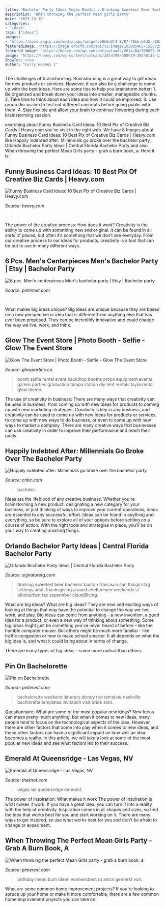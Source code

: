 ```yaml
---
title: "Bachelor Party Ideas Vegas Reddit : Drinking Sweetest Beer Bachelor Boston Francisco San Things Stag Settings Adult Thanksgiving Around Cheltenham Weekends Sf Oktoberfest Tax September Cloud9living"
description: "When throwing the perfect mean girls party"
date: "2023-10-18"
categories:
- "ideas"
tags: ["ideas"]
images:
- "https://apis.xogrp.com/media-api/images/e8b6d2f4-8787-46bb-b6d5-a20358c37acb~rs_2001.480.fit"
featuredImage: "https://image.cnbcfm.com/api/v1/image/105885465-1556725576488gettyimages-695372128.jpeg?v=1556807788"
featured_image: "https://heavy.com/wp-content/uploads/2014/04/508629-20140112-1344331.jpg?quality=65&amp;strip=all&amp;w=640"
image: "https://heavy.com/wp-content/uploads/2014/04/508629-20140112-1344331.jpg?quality=65&amp;strip=all&amp;w=640"
ShowToc: true
author: "Larry Heaney I"
---
```



The challenges of brainstorming.
Brainstorming is a great way to get ideas for new products or services. However, it can also be a challenge to come up with the best ideas. Here are some tips to help you brainstorm better: 1. Be organized and break down your ideas into smaller, manageable chunks. 2. Take time to think about each idea and how it could be improved. 3. Use group discussion to test out different concepts before going public with them. 4. Stay flexible and allow your brain to continue flowering during each brainstorming session.

	

		
searching about Funny Business Card Ideas: 10 Best Pix of Creative Biz Cards | Heavy.com you've visit to the right web. We have 8 Images about Funny Business Card Ideas: 10 Best Pix of Creative Biz Cards | Heavy.com like Happily indebted after: Millennials go broke over the bachelor party, Orlando Bachelor Party Ideas | Central Florida Bachelor Party and also When throwing the perfect Mean Girls party - grab a burn book, a. Here it is:
		
    
## Funny Business Card Ideas: 10 Best Pix Of Creative Biz Cards | Heavy.com

<img loading=lazy src="https://heavy.com/wp-content/uploads/2014/04/508629-20140112-1344331.jpg?quality=65&amp;strip=all&amp;w=640" onerror="this.onerror=null;this.src='https://tse3.mm.bing.net/th?id=OIP.lmkIzRSLNObLiX2wTdcK1gHaEK&amp;pid=15.1';" alt="Funny Business Card Ideas: 10 Best Pix of Creative Biz Cards | Heavy.com">

_Source: heavy.com_

>. 

	

The power of the creative process: How does it work?
Creativity is the ability to come up with something new and original. It can be found in all sorts of places, but often it’s something that we don’t see everyday. From our creative process to our ideas for products, creativity is a tool that can be put to use in many different ways.

    
## 6 Pcs. Men&#039;s Centerpieces Men&#039;s Bachelor Party | Etsy | Bachelor Party

<img loading=lazy src="https://i.pinimg.com/originals/fa/19/a8/fa19a8b32d8152d253431fcf9fce1e56.jpg" onerror="this.onerror=null;this.src='https://tse3.mm.bing.net/th?id=OIP.kFx_cfoyN-Q3v7XaEoTr0AHaJ4&amp;pid=15.1';" alt="6 pcs. Men&#039;s centerpieces Men&#039;s bachelor party | Etsy | Bachelor party">

_Source: pinterest.com_

>. 

	

What makes big ideas unique?
Big ideas are unique because they are based on a new perspective or idea that is different from anything else that has ever been proposed. They can be incredibly innovative and could change the way we live, work, and think.

    
## Glow The Event Store | Photo Booth - Selfie - Glow The Event Store

<img loading=lazy src="https://glowparties.ca/wp-content/uploads/2017/04/selfie-1.jpg" onerror="this.onerror=null;this.src='https://tse2.mm.bing.net/th?id=OIP.fm_hhOfpqdGmTLBkNkF5DgHaG4&amp;pid=15.1';" alt="Glow The Event Store | Photo Booth - Selfie - Glow The Event Store">

_Source: glowparties.ca_

>booth selfie rental event backdrop booths props equipment events games parties graduation tampa station diy rent rentals taylorrental glow theme. 

	

The use of creativity in business: There are many ways that creativity can be used in business, from coming up with new ideas for products to coming up with new marketing strategies.
Creativity is key in any business, and creativity can be used to come up with new ideas for products or services, to come up with new ways to do business, or even to come up with new ways to market a company. There are many creative ways that businesses can use creativity in order to improve their performance and reach their goals.

    
## Happily Indebted After: Millennials Go Broke Over The Bachelor Party

<img loading=lazy src="https://image.cnbcfm.com/api/v1/image/105885465-1556725576488gettyimages-695372128.jpeg?v=1556807788" onerror="this.onerror=null;this.src='https://tse3.mm.bing.net/th?id=OIP.JzEASeGGLD4uXOhmGk6RowHaE8&amp;pid=15.1';" alt="Happily indebted after: Millennials go broke over the bachelor party">

_Source: cnbc.com_

>bachelor. 

	

Ideas are the lifeblood of any creative business. Whether you're brainstorming a new product, designating a new category for your business, or just thinking of ways to improve your current operations, ideas are essential to any successful effort. Ideas can be found in anything and everything, so be sure to explore all of your options before settling on a course of action. With the right tools and strategies in place, you'll be on your way to creating amazing things.

    
## Orlando Bachelor Party Ideas | Central Florida Bachelor Party

<img loading=lazy src="https://www.signaturetg.com/wp-content/uploads/2017/06/men-drinking-beer_81046122.jpg" onerror="this.onerror=null;this.src='https://tse1.mm.bing.net/th?id=OIP.4DXt1FcuXmPWoeXSgdZ3NgHaD2&amp;pid=15.1';" alt="Orlando Bachelor Party Ideas | Central Florida Bachelor Party">

_Source: signaturetg.com_

>drinking sweetest beer bachelor boston francisco san things stag settings adult thanksgiving around cheltenham weekends sf oktoberfest tax september cloud9living. 

	

What are big ideas?
What are big ideas? They are new and exciting ways of looking at things that may have the potential to change the way we live, work, and play. Big ideas can come from anything – a new invention, a good idea for a product, or even a new way of thinking about something.
Some big ideas might just be something you've never heard of before – like the humble computer mouse. But others might be much more familiar - like traffic congestion or how to make school smarter. It all depends on what the big idea is, and what it could bring about in terms of change.

There are many types of big ideas – some more radical than others.

    
## Pin On Bachelorette

<img loading=lazy src="https://i.pinimg.com/736x/f3/92/63/f39263b147423a38c9c8f56fac3527fc--bachelorette-gifts-bachelorette-weekend.jpg" onerror="this.onerror=null;this.src='https://tse1.mm.bing.net/th?id=OIP.NmiYMi0nur31MlztF_6xOgHaHa&amp;pid=15.1';" alt="Pin on Bachelorette">

_Source: pinterest.com_

>bachelorette weekend itinerary disney trip template nashville bachlorette templates invitation visit bride sold. 

	

Questionnaire: What are some of the most popular new ideas?
New Ideas can mean pretty much anything, but when it comes to new ideas, many people tend to focus on the technological aspects of the idea. However, there are other factors that come into play when it comes to new ideas, and these other factors can have a significant impact on how well an idea becomes a reality. In this article, we will take a look at some of the most popular new ideas and see what factors led to their success.

    
## Emerald At Queensridge - Las Vegas, NV

<img loading=lazy src="https://apis.xogrp.com/media-api/images/e8b6d2f4-8787-46bb-b6d5-a20358c37acb~rs_2001.480.fit" onerror="this.onerror=null;this.src='https://tse1.mm.bing.net/th?id=OIP.swud0OqAMIZN-5tLnqNiewHaFK&amp;pid=15.1';" alt="Emerald at Queensridge - Las Vegas, NV">

_Source: theknot.com_

>vegas las queensridge emerald. 

	

The power of inspiration: What makes it work
The power of inspiration is what makes it work. If you have a great idea, you can turn it into a reality with the help of creativity. Inspiration comes in all shapes and sizes, so find the idea that works best for you and start working on it. There are many ways to get inspired, so use what works best for you and don't be afraid to change or experiment.

    
## When Throwing The Perfect Mean Girls Party - Grab A Burn Book, A

<img loading=lazy src="https://s-media-cache-ak0.pinimg.com/736x/3d/69/4c/3d694c7970dac85d9ac861dec8d13ca9.jpg" onerror="this.onerror=null;this.src='https://tse3.mm.bing.net/th?id=OIP.MXF1OOWYMAT_e0hG154a5QHaNd&amp;pid=15.1';" alt="When throwing the perfect Mean Girls party - grab a burn book, a">

_Source: pinterest.com_

>birthday mean burn ideen womensbest ru amzn gemerkt von. 

	

What are some common home improvement projects?
If you're looking to spruce up your home or make it more comfortable, there are a few common home improvement projects you can take on.

